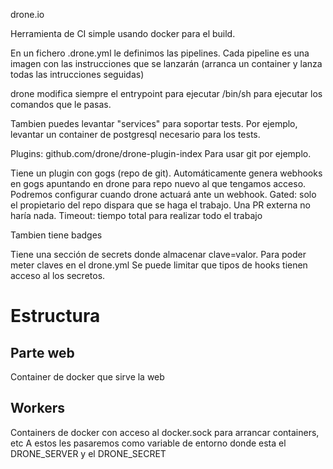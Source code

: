 drone.io

Herramienta de CI simple usando docker para el build.

En un fichero .drone.yml le definimos las pipelines.
Cada pipeline es una imagen con las instrucciones que se lanzarán (arranca un container y lanza todas las intrucciones seguidas)

drone modifica siempre el entrypoint para ejecutar /bin/sh para ejecutar los comandos que le pasas.


Tambien puedes levantar "services" para soportar tests. Por ejemplo, levantar un container de postgresql necesario para los tests.


Plugins: github.com/drone/drone-plugin-index
Para usar git por ejemplo.


Tiene un plugin con gogs (repo de git). Automáticamente genera webhooks en gogs apuntando en drone para repo nuevo al que tengamos acceso.
Podremos configurar cuando drone actuará ante un webhook.
  Gated: solo el propietario del repo dispara que se haga el trabajo. Una PR externa no haría nada.
  Timeout: tiempo total para realizar todo el trabajo

Tambien tiene badges

Tiene una sección de secrets donde almacenar clave=valor.
Para poder meter claves en el drone.yml
Se puede limitar que tipos de hooks tienen acceso al los secretos.


# Estructura

## Parte web
Container de docker que sirve la web

## Workers
Containers de docker con acceso al docker.sock para arrancar containers, etc
A estos les pasaremos como variable de entorno donde esta el DRONE_SERVER y el DRONE_SECRET
